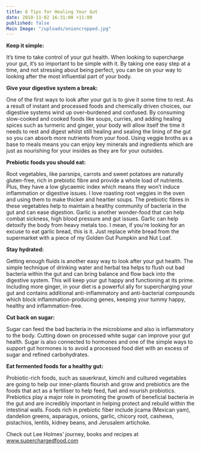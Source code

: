 ```yaml
---
title: 6 Tips for Healing Your Gut
date: 2018-11-02 16:31:00 +11:00
published: false
Main Image: "/uploads/onioncropped.jpg"
---
```


**Keep it simple:**

It’s time to take control of your gut health. When looking to supercharge your gut, it’s so important to be simple with it. By taking one easy step at a time, and
not stressing about being perfect, you can be on your way to looking after the most influential part of your body.

**Give your digestive system a break:**

One of the first ways to look after your gut is to give it some time to rest. As a result of instant and processed foods and chemically driven choices, our digestive systems wind up over–burdened and confused. By consuming slow-cooked and cooked foods like soups, curries, and adding healing spices such as turmeric and ginger, your body will allow itself the time it needs to rest and digest whilst still healing and sealing the lining of the gut so you can absorb more nutrients from your food. Using veggie broths as a base to meals means you can enjoy key minerals and ingredients which are just as nourishing for your insides as they are for your outsides.

**Prebiotic foods you should eat:**

Root vegetables, like parsnips, carrots and sweet potatoes are naturally gluten-free, rich in prebiotic fibre and provide a whole load of nutrients. Plus, they have a low glycaemic index which means they won’t induce inflammation or digestive issues. I love roasting root veggies in the oven and using them to make thicker and heartier soups. The prebiotic fibres in these vegetables help to maintain a healthy community of bacteria in the gut and can ease digestion. Garlic is another wonder-food that can help combat sickness, high blood pressure and gut issues. Garlic can help detoxify the body from heavy metals too. I mean, if you’re looking for an excuse to eat garlic bread, this is it. Just replace white bread from the supermarket with a piece of my Golden Gut Pumpkin and Nut Loaf.

**Stay hydrated:**

Getting enough fluids is another easy way to look after your gut health. The simple technique of drinking water and herbal tea helps to flush out bad bacteria
within the gut and can bring balance and flow back into the digestive system. This will keep your gut happy and functioning at its prime.  Including more ginger, in your diet is a powerful ally for supercharging your gut and contains additional anti-inflammatory and anti-bacterial compounds which block inflammation-producing genes, keeping your tummy happy, healthy and inflammation-free.

**Cut back on sugar:**

Sugar can feed the bad bacteria in the microbiome and also is inflammatory to the body.  Cutting down on processed white sugar can improve your gut health. Sugar is also connected to hormones and one of the simple ways to support gut hormones is to avoid a processed food diet with an excess of sugar and refined carbohydrates.

**Eat fermented foods for a healthy gut:**

Probiotic-rich foods, such as sauerkraut, kimchi and cultured vegetables are going to help our inner-plants flourish and grow and prebiotics are the foods that act as a fertiliser to help feed, fuel and nourish probiotics. Prebiotics play a major role in promoting the growth of beneficial bacteria in the gut and are incredibly important in helping protect and rebuild within the intestinal walls. Foods rich in prebiotic fiber include jicama (Mexican yam), dandelion greens, asparagus, onions, garlic, chicory root, cashews, pistachios, lentils, kidney beans, and Jerusalem artichoke.

Check out Lee Holmes’ journey, books and recipes at www.superchargedfood.com
